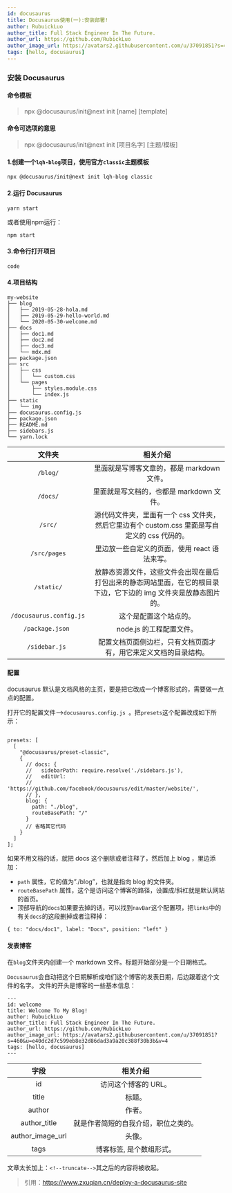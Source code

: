 ```yaml
---
id: docusaurus
title: Docusaurus使用(一):安装部署!
author: RubuickLuo
author_title: Full Stack Engineer In The Future.
author_url: https://github.com/RubickLuo
author_image_url: https://avatars2.githubusercontent.com/u/37091851?s=460&u=e40dc2d7c599eb8e32d86dad3a9a20c388f30b3b&v=4
tags: [hello, docusaurus]
---
```



### 安装 Docusaurus

#### 命令模板
> npx @docusaurus/init@next init [name] [template]

#### 命令可选项的意思
> npx @docusaurus/init@next init [项目名字] [主题/模板]

<!--truncate-->

#### 1.创建一个`lqh-blog`项目，使用官方`classic`主题模板

```
npx @docusaurus/init@next init lqh-blog classic 
```

#### 2.运行 Docusaurus

```
yarn start
```
或者使用npm运行：
```
npm start
```

#### 3.命令行打开项目
```
code
```

#### 4.项目结构
```
my-website
├── blog
│   ├── 2019-05-28-hola.md
│   ├── 2019-05-29-hello-world.md
│   └── 2020-05-30-welcome.md
├── docs
│   ├── doc1.md
│   ├── doc2.md
│   ├── doc3.md
│   └── mdx.md
├── package.json
├── src
│   ├── css
│   │   └── custom.css
│   └── pages
│       ├── styles.module.css
│       └── index.js
├── static
│   └── img
├── docusaurus.config.js
├── package.json
├── README.md
├── sidebars.js
└── yarn.lock
```
文件夹|相关介绍
:-:|:-:
 `/blog/` | 里面就是写博客文章的，都是 markdown 文件。
 `/docs/` | 里面就是写文档的，也都是 markdown 文件。
 `/src/` | 源代码文件夹，里面有一个 css 文件夹，然后它里边有个 custom.css 里面是写自定义的 css 代码的。
 `/src/pages` | 里边放一些自定义的页面，使用 react 语法来写。
 `/static/` | 放静态资源文件，这些文件会出现在最后打包出来的静态网站里面，在它的根目录下边，它下边的 img 文件夹是放静态图片的。
 `/docusaurus.config.js `| 这个是配置这个站点的。
 `/package.json `| node.js 的工程配置文件。
 `/sidebar.js `| 配置文档页面侧边栏，只有文档页面才有，用它来定义文档的目录结构。

#### 配置
docusaurus 默认是文档风格的主页，要是把它改成一个博客形式的，需要做一点点的配置。

打开它的配置文件-->`docusaurus.config.js `。把` presets `这个配置改成如下所示：
```

presets: [
  [
    "@docusaurus/preset-classic",
    {
      // docs: {
      //   sidebarPath: require.resolve('./sidebars.js'),
      //   editUrl:
      //     'https://github.com/facebook/docusaurus/edit/master/website/',
      // },
      blog: {
        path: "./blog",
        routeBasePath: "/"
      }
      // 省略其它代码
    }
  ]
];

```
如果不用文档的话，就把 docs 这个删除或者注释了，然后加上 blog ，里边添加：
+ `path` 属性，它的值为”./blog”，也就是指向 blog 的文件夹。
+ `routeBasePath` 属性，这个是访问这个博客的路径，设置成/斜杠就是默认网站的首页。
+ 顶部导航的` docs `如果要去掉的话，可以找到` navBar `这个配置项，把` links `中的有关` docs `的这段删掉或者注释掉：
```
{ to: "docs/doc1", label: "Docs", position: "left" }
```
#### 发表博客
在`blog`文件夹内创建一个 markdown 文件。标题开始部分是一个日期格式。

` Docusaurus `会自动把这个日期解析成咱们这个博客的发表日期，后边跟着这个文件的名字。
文件的开头是博客的一些基本信息：
```
---
id: welcome
title: Welcome To My Blog!
author: RubuickLuo
author_title: Full Stack Engineer In The Future.
author_url: https://github.com/RubickLuo
author_image_url: https://avatars2.githubusercontent.com/u/37091851?s=460&u=e40dc2d7c599eb8e32d86dad3a9a20c388f30b3b&v=4
tags: [hello, docusaurus]
---
```
字段|相关介绍
:-:|:-:
id | 访问这个博客的 URL。
title | 标题。
author | 作者。
author_title | 就是作者简短的自我介绍，职位之类的。
author_image_url | 头像。
tags | 博客标签, 是个数组形式。

文章太长加上：```<!--truncate-->```其之后的内容将被收起。

>引用：https://www.zxuqian.cn/deploy-a-docusaurus-site

